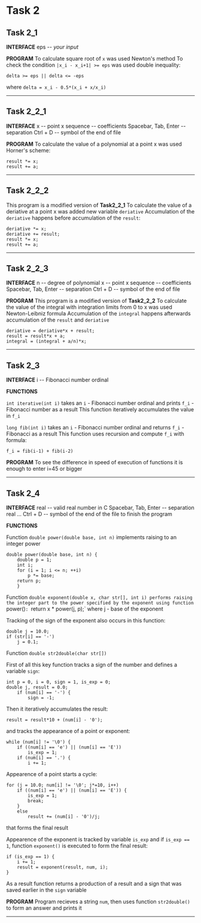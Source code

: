 # Task 2
## Task 2_1

**INTERFACE**
eps -- *your input*

**PROGRAM**
To calculate square root of `x` was used Newton's method
To check the condition `|x_i - x_i+1| >= eps` was used double inequality:
```
delta >= eps || delta <= -eps
```
where ``delta = x_i - 0.5*(x_i + x/x_i)``
***

## Task 2_2_1

**INTERFACE**
x -- point x 
sequence -- coefficients 
Spacebar, Tab, Enter -- separation
Ctrl + D -- symbol of the end of file

**PROGRAM**
To calculate the value of a polynomial at a point x was used Horner's scheme:
```
result *= x;
result += a;
```
***

## Task 2_2_2

This program is a modified version of **Task2_2_1**
To calculate the value of a deriative at a point x was added new variable `deriative`
Accumulation of the `deriative` happens before accumulation of the `result`:
```
deriative *= x;
deriative += result;
result *= x;
result += a;
```   
***

## Task 2_2_3

**INTERFACE**
n -- degree of polynomial
x -- point x
sequence -- coefficients
Spacebar, Tab, Enter -- separation
Ctrl + D -- symbol of the end of file

**PROGRAM**
This program is a modified version of **Task2_2_2**
To calculate the value of the integral with integration limits from 0 to x was used Newton-Leibniz formula
Accumulation of the `integral` happens afterwards accumulation of the `result` and `deriative`

```
deriative = deriative*x + result;
result = result*x + a;
integral = (integral + a/n)*x;
```
***

## Task 2_3

**INTERFACE**
i -- Fibonacci number ordinal

**FUNCTIONS**

`int iterative(int i)` takes an `i` - Fibonacci number ordinal and prints `f_i` - Fibonacci number as a result
This function iteratively accumulates the value in `f_i`

`long fib(int i)` takes an `i` - Fibonacci number ordinal and returns `f_i` - Fibonacci as a result
This function uses recursion and compute `f_i` with formula:

`f_i = fib(i-1) + fib(i-2)`

**PROGRAM**
To see the difference in speed of execution of functions it is enough to enter i=45 or bigger
***

## Task 2_4

**INTERFACE**
real -- valid real number in C
Spacebar, Tab, Enter -- separation
real
...
Ctrl + D -- symbol of the end of the file to finish the program 

**FUNCTIONS**

Function `double power(double base, int n)` implements raising to an integer power

```
double power(double base, int n) {
	double p = 1;
    int i;
    for (i = 1; i <= n; ++i)
    	p *= base;
    return p;
    }
```
Function `double exponent(double x, char str[], int i) performs raising the integer part to the power specified by the exponent using function `power()`:
`return x * power(j, p);`
where j - base of the exponent

Tracking of the sign of the exponent also occurs in this function:
```
double j = 10.0;
if (str[i] == '-')
	j = 0.1;
```
Function `double str2double(char str[])`

First of all this key function tracks a sign of the number and defines a variable `sign`:
```
int p = 0, i = 0, sign = 1, is_exp = 0;
double j, result = 0.0;
	if (num[i] == '-') {
    	sign = -1;
```
Then it iteratively accumulates the result:
```
result = result*10 + (num[i] - '0');
```

and tracks the appearance of a point or exponent:
```
while (num[i] != '\0') {
	if ((num[i] == 'e') || (num[i] == 'E'))
    	is_exp = 1;
    if (num[i] == '.') {
   		i += 1; 
```
Appearence of a point starts a cycle:
```
for (j = 10.0; num[i] != '\0'; j*=10, i++)
	if ((num[i] == 'e') || (num[i] == 'E')) {
    	is_exp = 1;
        break;
    }
    else
    	result += (num[i] - '0')/j;
```
that forms the final result

Appearence of the exponent is tracked by variable `is_exp` and if `is_exp == 1`, function `exponent()` is executed to form the final result:
```
if (is_exp == 1) {
	i += 1;
  	result = exponent(result, num, i);
}
```
As a result function returns a production of a result and a sign that was saved earlier in the `sign` variable

**PROGRAM**
Program recieves a string `num`, then uses function `str2double()` to form an answer and prints it
*** 
